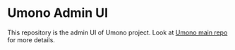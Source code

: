 # Umono Admin UI

This repository is the admin UI of Umono project. Look at [Umono main repo](https://github.com/umono-cms/umono) for more details.
